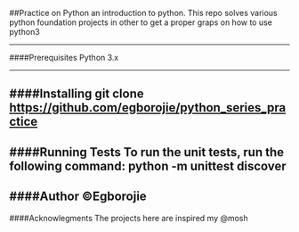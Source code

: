 ##Practice on Python
an introduction to python.
This repo solves various python foundation projects in other to get a proper graps on how to use python3
___
####Prerequisites
Python 3.x
___
####Installing
git clone https://github.com/egborojie/python_series_practice
---
####Running Tests
To run the unit tests, run the following command:
python -m unittest discover
---
####Author
©Egborojie
---
####Acknowlegments
The projects here are inspired my @mosh
